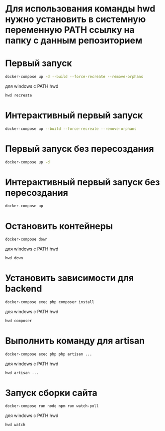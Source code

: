 # Для использования команды hwd нужно установить в системную переменную PATH ссылку на папку с данным репозиторием

# Первый запуск
```sh
docker-compose up -d --build --force-recreate --remove-orphans
```
для windows с PATH hwd
```sh
hwd recreate
```

# Интерактивный первый запуск
```sh
docker-compose up --build --force-recreate --remove-orphans
```

# Первый запуск без пересоздания
```sh
docker-compose up -d
```

# Интерактивный первый запуск без пересоздания
```sh
docker-compose up
```

# Остановить контейнеры
```sh
docker-compose down
```
для windows с PATH hwd
```sh
hwd down
```

# Установить зависимости для backend
```sh
docker-compose exec php composer install
```
для windows с PATH hwd
```sh
hwd composer
```

# Выполнить команду для artisan
```sh
docker-compose exec php php artisan ...
```
для windows с PATH hwd
```sh
hwd artisan ...
```

# Запуск сборки сайта
```sh
docker-compose run node npm run watch-poll
```
для windows с PATH hwd
```sh
hwd watch
```